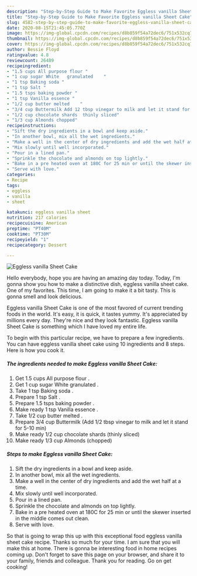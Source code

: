 ```yaml
---
description: "Step-by-Step Guide to Make Favorite Eggless vanilla Sheet Cake"
title: "Step-by-Step Guide to Make Favorite Eggless vanilla Sheet Cake"
slug: 4582-step-by-step-guide-to-make-favorite-eggless-vanilla-sheet-cake
date: 2020-08-15T21:45:05.770Z
image: https://img-global.cpcdn.com/recipes/d8b859f54a72dec6/751x532cq70/eggless-vanilla-sheet-cake-recipe-main-photo.jpg
thumbnail: https://img-global.cpcdn.com/recipes/d8b859f54a72dec6/751x532cq70/eggless-vanilla-sheet-cake-recipe-main-photo.jpg
cover: https://img-global.cpcdn.com/recipes/d8b859f54a72dec6/751x532cq70/eggless-vanilla-sheet-cake-recipe-main-photo.jpg
author: Bessie Floyd
ratingvalue: 4.8
reviewcount: 26489
recipeingredient:
- "1.5 cups All purpose flour "
- "1 cup sugar White   granulated    "
- "1 tsp Baking soda "
- "1 tsp Salt "
- "1.5 tsps baking powder "
- "1 tsp Vanilla essence "
- "1/2 cup butter melted    "
- "3/4 cup Buttermilk Add 12 tbsp vinegar to milk and let it stand for 510 min"
- "1/2 cup chocolate shards  thinly sliced"
- "1/3 cup Almonds chopped"
recipeinstructions:
- "Sift the dry ingredients in a bowl and keep aside."
- "In another bowl, mix all the wet ingredients."
- "Make a well in the center of dry ingredients and add the wet half at a time."
- "Mix slowly until well incorporated."
- "Pour in a lined pan."
- "Sprinkle the chocolate and almonds on top lightly."
- "Bake in a pre heated oven at 180C for 25 min or until the skewer inserted in the middle comes out clean."
- "Serve with love."
categories:
- Recipe
tags:
- eggless
- vanilla
- sheet

katakunci: eggless vanilla sheet 
nutrition: 217 calories
recipecuisine: American
preptime: "PT40M"
cooktime: "PT30M"
recipeyield: "1"
recipecategory: Dessert

---
```



![Eggless vanilla Sheet Cake](https://img-global.cpcdn.com/recipes/d8b859f54a72dec6/751x532cq70/eggless-vanilla-sheet-cake-recipe-main-photo.jpg)

Hello everybody, hope you are having an amazing day today. Today, I'm gonna show you how to make a distinctive dish, eggless vanilla sheet cake. One of my favorites. This time, I am going to make it a bit tasty. This is gonna smell and look delicious.

Eggless vanilla Sheet Cake is one of the most favored of current trending foods in the world. It's easy, it is quick, it tastes yummy. It's appreciated by millions every day. They're nice and they look fantastic. Eggless vanilla Sheet Cake is something which I have loved my entire life.




To begin with this particular recipe, we have to prepare a few ingredients. You can have eggless vanilla sheet cake using 10 ingredients and 8 steps. Here is how you cook it.

<!--inarticleads1-->

##### The ingredients needed to make Eggless vanilla Sheet Cake:

1. Get 1.5 cups All purpose flour .
1. Get 1 cup sugar White   granulated    .
1. Take 1 tsp Baking soda .
1. Prepare 1 tsp Salt .
1. Prepare 1.5 tsps baking powder .
1. Make ready 1 tsp Vanilla essence .
1. Take 1/2 cup butter melted    .
1. Prepare 3/4 cup Buttermilk (Add 1/2 tbsp vinegar to milk and let it stand for 5-10 min)
1. Make ready 1/2 cup chocolate shards  (thinly sliced)
1. Make ready 1/3 cup Almonds (chopped)




<!--inarticleads2-->

##### Steps to make Eggless vanilla Sheet Cake:

1. Sift the dry ingredients in a bowl and keep aside.
1. In another bowl, mix all the wet ingredients.
1. Make a well in the center of dry ingredients and add the wet half at a time.
1. Mix slowly until well incorporated.
1. Pour in a lined pan.
1. Sprinkle the chocolate and almonds on top lightly.
1. Bake in a pre heated oven at 180C for 25 min or until the skewer inserted in the middle comes out clean.
1. Serve with love.




So that is going to wrap this up with this exceptional food eggless vanilla sheet cake recipe. Thanks so much for your time. I am sure that you will make this at home. There is gonna be interesting food in home recipes coming up. Don't forget to save this page on your browser, and share it to your family, friends and colleague. Thank you for reading. Go on get cooking!
